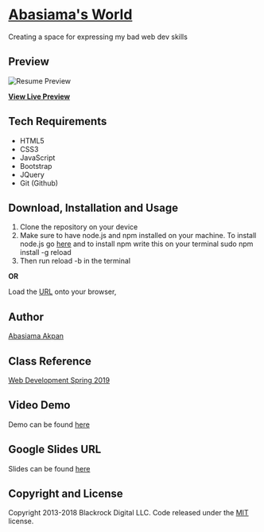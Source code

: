 # [Abasiama's World](https://abasiamaakpan.github.io/ab.github.io/)
Creating a space for expressing my bad web dev skills

## Preview

![Resume Preview](https://abasiamaakpan.github.io/ab.github.io/img/profile.jpg) 

**[View Live Preview](https://abasiamaakpan.github.io/ab.github.io/)**

## Tech Requirements
* HTML5
* CSS3
* JavaScript
* Bootstrap
* JQuery
* Git (Github)


## Download, Installation and Usage
1. Clone the repository on your device
2. Make sure to have node.js and npm installed on your machine. To install node.js go [here](https://nodejs.org/en/) and to install npm write this on your terminal sudo npm install -g reload
3. Then run reload -b in the terminal

**OR**

Load the [URL](https://abasiamaakpan.github.io/ab.github.io/) onto your browser, 


## Author
[Abasiama Akpan](https://github.com/abasiamaakpan)

## Class Reference 
[Web Development Spring 2019](http://johnguerra.co/classes/webDevelopment_spring_2019/)

## Video Demo
Demo can be found [here](https://www.youtube.com/watch?v=bnSFs15Ew0g&feature=youtu.be)

## Google Slides URL
Slides can be found [here](https://docs.google.com/presentation/d/1SefD3K8X__OFmY5Xb6DAsr3CD5TkXMFjPrB4aUL0C0E/edit#slide=id.gc6f80d1ff_0_55)

## Copyright and License
Copyright 2013-2018 Blackrock Digital LLC. Code released under the [MIT](https://github.com/BlackrockDigital/startbootstrap-resume/blob/gh-pages/LICENSE) license.
